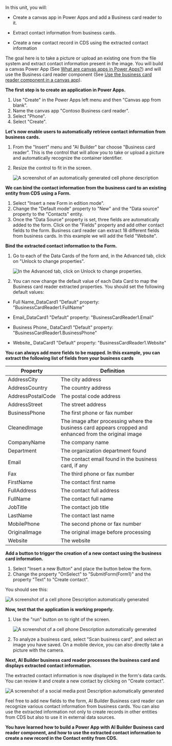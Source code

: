 In this unit, you will:

-   Create a canvas app in Power Apps and add a Business card reader to it.

-   Extract contact information from business cards.

-   Create a new contact record in CDS using the extracted contact
    information

The goal here is to take a picture or upload an existing one from the file system and extract contact information present in the image. You will build a canvas Power App (See [What are canvas apps in Power Apps?](https://docs.microsoft.com/powerapps/maker/canvas-apps/getting-started)) and will use the Business card reader component (See [Use the business card reader component in a canvas app](https://docs.microsoft.com/ai-builder/business-card-reader-component-in-powerapps)).

**The first step is to create an application in Power Apps.**

1. Use "Create" in the Power Apps left menu and then "Canvas app from blank". 
2. Name the canvas app "Contoso Business card reader".
3. Select "Phone". 
4. Select "Create".

**Let's now enable users to automatically retrieve contact information from business cards.**

1. From the "Insert" menu and "AI Builder" bar choose "Business card reader". This is the control that will allow you to take or upload a picture and automatically recognize the container identifier. 
2. Resize the control to fit in the screen.

    ![A screenshot of an automatically generated cell phone description](../media/image2.png)

**We can bind the contact information from the business card to an existing entity from CDS using a Form.**

1. Select "Insert a new Form in edition mode". 
2. Change the "Default mode" property to "New" and the "Data source" property to the "Contacts" entity. 
3. Once the "Data Source" property is set, three fields are automatically added to the form. Click on the "Fields" property and add other contact fields to the form. Business card reader can extract 18 different fields from business cards. In this example we will add the field "Website".

**Bind the extracted contact information to the Form.**

1. Go to each of the Data Cards of the form and, in the Advanced tab, click on "Unlock to change properties".

    ![In the Advanced tab, click on Unlock to change properties.](../media/image3.png)

2. You can now change the default value of each Data Card to map the Business card reader extracted properties. You should set the following default values:

-   Full Name\_DataCard1 "Default" property:
    "BusinessCardReader1.FullName"

-   Email\_DataCard1 "Default" property: "BusinessCardReader1.Email"

-   Business Phone\_ DataCard1 "Default" property:
    "BusinessCardReader1.BusinessPhone"

-   Website\_ DataCard1 "Default" property:
    "BusinessCardReader1.Website"

**You can always add more fields to be mapped. In this example, you can extract the following list of fields from your business cards**

| Property          | Definition                                                                                              |
|-------------------|---------------------------------------------------------------------------------------------------------|
| AddressCity       | The city address                                                                                        |
| AddressCountry    | The country address                                                                                     |
| AddressPostalCode | The postal code address                                                                                 |
| AddressStreet     | The street address                                                                                      |
| BusinessPhone     | The first phone or fax number                                                                           |
| CleanedImage      | The image after processing where the business card appears cropped and enhanced from the original image |
| CompanyName       | The company name                                                                                        |
| Department        | The organization department found                                                                       |
| Email             | The contact email found in the business card, if any                                                    |
| Fax               | The third phone or fax number                                                                           |
| FirstName         | The contact first name                                                                                  |
| FullAddress       | The contact full address                                                                                |
| FullName          | The contact full name                                                                                   |
| JobTitle          | The contact job title                                                                                   |
| LastName          | The contact last name                                                                                   |
| MobilePhone       | The second phone or fax number                                                                          |
| OriginalImage     | The original image before processing                                                                    |
| Website           | The website                                                                                             |

**Add a button to trigger the creation of a new contact using the business card information.**

1. Select "Insert a new Button" and place the button below the form. 
2. Change the property "OnSelect" to "SubmitForm(Form1)" and the property "Text" to "Create contact".

You should see this:

![A screenshot of a cell phone Description automatically generated](../media/image4.png)

**Now, test that the application is working properly.**

1. Use the "run" button on to right of the screen.

    ![A screenshot of a cell phone Description automatically generated](../media/image5.png)

2. To analyze a business card, select "Scan business card", and select an image you have saved. On a mobile device, you can also directly take a picture with the camera.

**Next, AI Builder business card reader processes the business card and displays extracted contact information.**

The extracted contact information is now displayed in the form's data cards. You can review it and create a new contact by clicking on "Create contact".

![A screenshot of a social media post Description automatically generated](../media/image6.png)

Feel free to add new fields to the form, AI Builder Business card reader can recognize various contact information from business cards. You can also use the extracted information not only to create records in other entities from CDS but also to use it in external data sources.

**You have learned how to build a Power App with AI Builder Business card reader component, and how to use the extracted contact information to create a new record in the Contact entity from CDS.**
